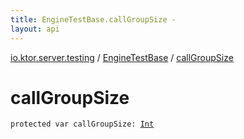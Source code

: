 ```yaml
---
title: EngineTestBase.callGroupSize - 
layout: api
---
```


<div class='api-docs-breadcrumbs'><a href="../index.html">io.ktor.server.testing</a> / <a href="index.html">EngineTestBase</a> / <a href="./call-group-size.html">callGroupSize</a></div>

# callGroupSize

<div class="signature"><code><span class="keyword">protected</span> <span class="keyword">var </span><span class="identifier">callGroupSize</span><span class="symbol">: </span><a href="https://kotlinlang.org/api/latest/jvm/stdlib/kotlin/-int/index.html"><span class="identifier">Int</span></a></code></div>
